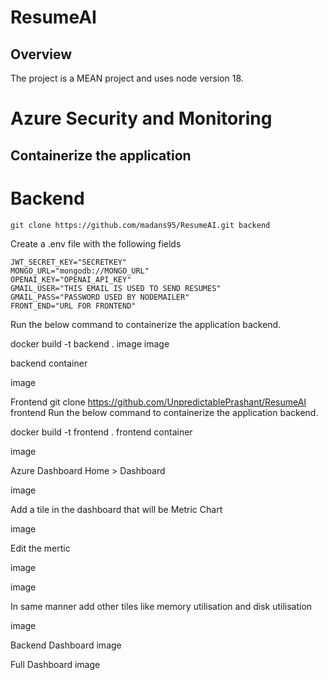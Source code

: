 # ResumeAI

## Overview

The project is a MEAN project and uses node version 18.

# Azure Security and Monitoring
## Containerize the application
# Backend
```
git clone https://github.com/madans95/ResumeAI.git backend
```
Create a .env file with the following fields
```
JWT_SECRET_KEY="SECRETKEY"
MONGO_URL="mongodb://MONGO_URL"
OPENAI_KEY="OPENAI_API_KEY"
GMAIL_USER="THIS EMAIL IS USED TO SEND RESUMES"
GMAIL_PASS="PASSWORD USED BY NODEMAILER"
FRONT_END="URL FOR FRONTEND"
```
Run the below command to containerize the application backend.

docker build -t backend .
image image

backend container

image

Frontend
git clone https://github.com/UnpredictablePrashant/ResumeAI frontend
Run the below command to containerize the application backend.

docker build -t frontend .
frontend container

image

Azure Dashboard
Home > Dashboard

image

Add a tile in the dashboard that will be Metric Chart

image

Edit the mertic

image

image

In same manner add other tiles like memory utilisation and disk utilisation

image

Backend Dashboard
image

Full Dashboard
image

